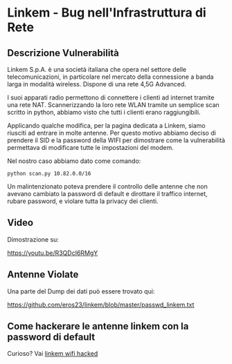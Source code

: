 # Linkem - Bug nell'Infrastruttura di Rete

## Descrizione Vulnerabilità
Linkem S.p.A. è una società italiana che opera nel settore delle telecomunicazioni, in particolare nel mercato della 
connessione a banda larga in modalità wireless. Dispone di una rete 4,5G Advanced.

I suoi apparati radio permettono di connettere i clienti ad internet tramite una rete NAT.
Scannerizzando la loro rete WLAN tramite un semplice scan scritto in python, abbiamo visto che tutti i clienti 
erano raggiungibili.

Applicando qualche modifica, per la pagina dedicata a Linkem, siamo riusciti ad entrare in molte antenne. Per
questo motivo abbiamo deciso di prendere il SID e la password della WIFI per dimostrare come la vulnerabilità
permettava di modificare tutte le impostazioni del modem.


Nel nostro caso abbiamo dato come comando:

`python scan.py 10.82.0.0/16`

Un malintenzionato poteva prendere il controllo delle antenne che non avevano cambiato la password di default e
dirottare il traffico internet, rubare password, e violare tutta la privacy dei clienti.


## Video

Dimostrazione su:

https://youtu.be/R3QDcI6RMgY

## Antenne Violate

Una parte del Dump dei dati può essere trovato qui:

https://github.com/eros23/linkem/blob/master/passwd_linkem.txt

## Come hackerare le antenne linkem con la password di default

Curioso? Vai [linkem wifi hacked](https://github.com/eros23/linkem-wifi-hacked)

